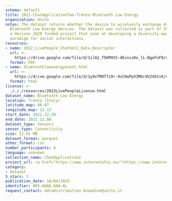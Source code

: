 ```yaml
---
schema: default
title: 2021-ChatApplicationTwo-Trento-Bluetooth Low Energy
organization: Unitn
notes: The dataset returns whether the device to wirelessly exchange data with other
  Bluetooth Low Energy devices. The dataset was collected as part of the WeNet project,
  a Horizon 2020 funded project that aims at developing a diversity-aware, machine-mediated
  paradigm for social interactions.
resources:
- name: 2022_LivePeople_Chatbot2_Data_Descriptor
  url: >-
    https://drive.google.com/file/d/1ilA2_f5HPHt5-4EvscsKo_lL-BgeFoF9/view?usp=sharing
  format: PDF
- name: bluetoothlowenergyevent.html
  url: >-
    https://drive.google.com/file/d/1y9vTM9f7i9r-9sCHwPpV3MUrdV2VGtvX/view?usp=sharing
  format: html
license: >-
  ./././resources/2023LivePeopleLicense.html
dataset_name: Bluetooth Low Energy
location: Trento (Italy)
latitude_map: 46.07
longitude_map: 11.13
start_date: 2021.12.20
end_date: 2021.12.08
dataset_type: Sensors
sensor_type: Connectivity
size: 11.61 MB
dataset_format: parquet
other_format: csv
number_participants: 6
language: unknown
collection_name: ChatApplication2
project_url: <a href="https://www.internetofus.eu/">https://www.internetofus.eu/</a>
category:
- Dataset
5_stars: 3
publication_date: 18/04/2023
identifier: 005.AAAG.AAA.AL
request_contact: datadistribution.knowdive@unitn.it
---
```

